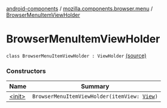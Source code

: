 [android-components](../../index.md) / [mozilla.components.browser.menu](../index.md) / [BrowserMenuItemViewHolder](./index.md)

# BrowserMenuItemViewHolder

`class BrowserMenuItemViewHolder : ViewHolder` [(source)](https://github.com/mozilla-mobile/android-components/blob/master/components/browser/menu/src/main/java/mozilla/components/browser/menu/BrowserMenuAdapter.kt#L37)

### Constructors

| Name | Summary |
|---|---|
| [&lt;init&gt;](-init-.md) | `BrowserMenuItemViewHolder(itemView: `[`View`](https://developer.android.com/reference/android/view/View.html)`)` |
